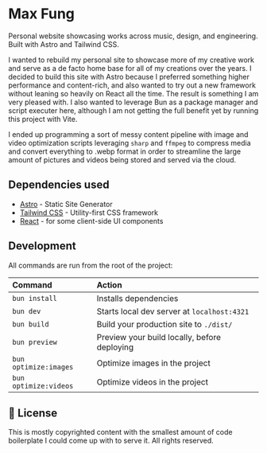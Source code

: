 # Max Fung

Personal website showcasing works across music, design, and engineering. Built with Astro and Tailwind CSS.

I wanted to rebuild my personal site to showcase more of my creative work and serve as a de facto home base for all of my creations over the years. I decided to build this site with Astro because I preferred something higher performance and
content-rich, and also wanted to try out a new framework without leaning so heavily on React all the time. The result is something I am very pleased with. I also wanted to leverage Bun as a package manager and script executer here, although I am not getting the full benefit yet by running this project with Vite.

I ended up programming a sort of messy content pipeline with image and video optimization scripts leveraging `sharp` and `ffmpeg` to compress media and convert everything to .webp format in order to streamline the large amount of pictures and videos being stored and served via the cloud.

## Dependencies used

- [Astro](https://astro.build) - Static Site Generator
- [Tailwind CSS](https://tailwindcss.com) - Utility-first CSS framework
- [React](https://react.dev) - for some client-side UI components

## Development

All commands are run from the root of the project:

| Command               | Action                                       |
| :-------------------- | :------------------------------------------- |
| `bun install`         | Installs dependencies                        |
| `bun dev`             | Starts local dev server at `localhost:4321`  |
| `bun build`           | Build your production site to `./dist/`      |
| `bun preview`         | Preview your build locally, before deploying |
| `bun optimize:images` | Optimize images in the project               |
| `bun optimize:videos` | Optimize videos in the project               |

## 📝 License

This is mostly copyrighted content with the smallest amount of code boilerplate I could come up with to serve it. All rights reserved.
